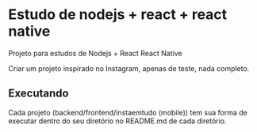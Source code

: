 # Estudo de nodejs + react + react native

Projeto para estudos de Nodejs + React React Native

Criar um projeto inspirado no Instagram, apenas de teste, nada completo.


## Executando

Cada projeto (backend/frontend/instaemtudo (mobile)) tem sua forma de executar dentro do seu diretório no README.md de cada diretório.

